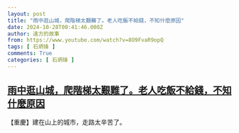```yaml
---
layout: post
title: "雨中逛山城，爬階梯太艱難了。老人吃飯不給錢，不知什麼原因"
date: 2024-10-28T00:41:46.000Z
author: 遠方的故事
from: https://www.youtube.com/watch?v=8O9FvaR9opQ
tags: [ 石炳锋 ]
comments: True
categories: [ 石炳锋 ]
---
```

<!--1730076106000-->
[雨中逛山城，爬階梯太艱難了。老人吃飯不給錢，不知什麼原因](https://www.youtube.com/watch?v=8O9FvaR9opQ)
------

<div>
【重慶】建在山上的城市，走路太辛苦了。
</div>
